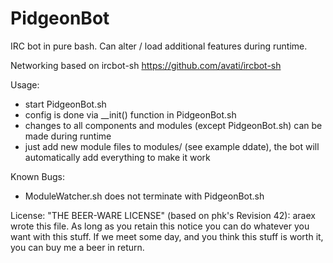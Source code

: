 PidgeonBot
==========

IRC bot in pure bash.
Can alter / load additional features during runtime.

Networking based on ircbot-sh https://github.com/avati/ircbot-sh

Usage: 
- start PidgeonBot.sh
- config is done via __init() function in PidgeonBot.sh
- changes to all components and modules (except PidgeonBot.sh) can be made during runtime
- just add new module files to modules/ (see example ddate), the bot will automatically add everything to make it work

Known Bugs:
- ModuleWatcher.sh does not terminate with PidgeonBot.sh

License:
"THE BEER-WARE LICENSE" (based on phk's Revision 42):
araex wrote this file. As long as you retain this notice 
you can do whatever you want with this stuff. If we meet 
some day, and you think this stuff is worth it, you can 
buy me a beer in return.
